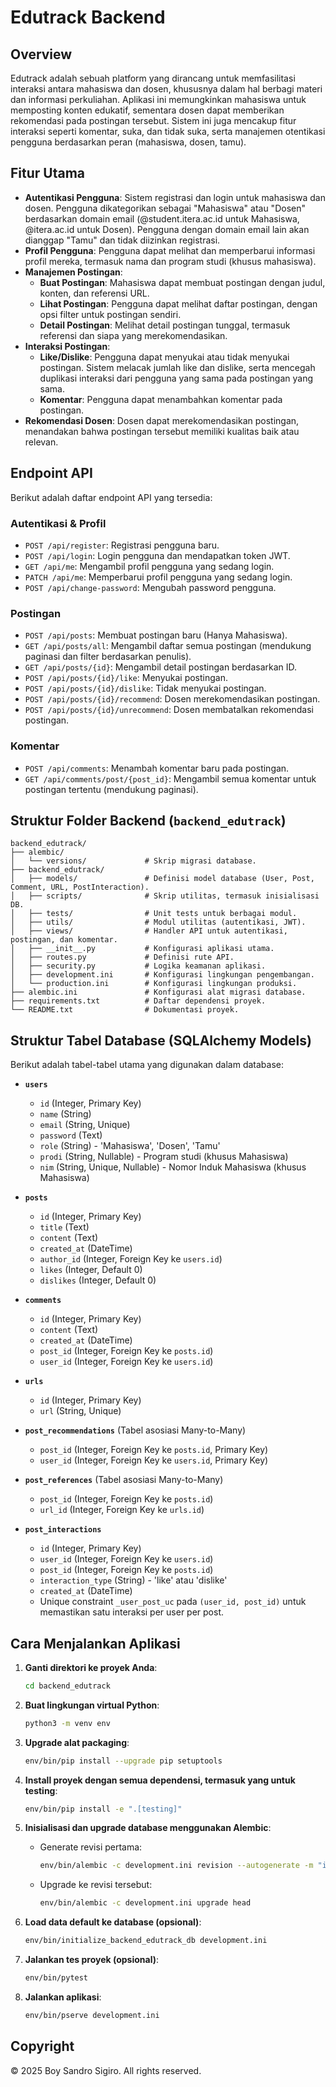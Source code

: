# Edutrack Backend

## Overview

Edutrack adalah sebuah platform yang dirancang untuk memfasilitasi interaksi antara mahasiswa dan dosen, khususnya dalam hal berbagi materi dan informasi perkuliahan. Aplikasi ini memungkinkan mahasiswa untuk memposting konten edukatif, sementara dosen dapat memberikan rekomendasi pada postingan tersebut. Sistem ini juga mencakup fitur interaksi seperti komentar, suka, dan tidak suka, serta manajemen otentikasi pengguna berdasarkan peran (mahasiswa, dosen, tamu).

## Fitur Utama

* **Autentikasi Pengguna**: Sistem registrasi dan login untuk mahasiswa dan dosen. Pengguna dikategorikan sebagai "Mahasiswa" atau "Dosen" berdasarkan domain email (@student.itera.ac.id untuk Mahasiswa, @itera.ac.id untuk Dosen). Pengguna dengan domain email lain akan dianggap "Tamu" dan tidak diizinkan registrasi.
* **Profil Pengguna**: Pengguna dapat melihat dan memperbarui informasi profil mereka, termasuk nama dan program studi (khusus mahasiswa).
* **Manajemen Postingan**:
    * **Buat Postingan**: Mahasiswa dapat membuat postingan dengan judul, konten, dan referensi URL.
    * **Lihat Postingan**: Pengguna dapat melihat daftar postingan, dengan opsi filter untuk postingan sendiri.
    * **Detail Postingan**: Melihat detail postingan tunggal, termasuk referensi dan siapa yang merekomendasikan.
* **Interaksi Postingan**:
    * **Like/Dislike**: Pengguna dapat menyukai atau tidak menyukai postingan. Sistem melacak jumlah like dan dislike, serta mencegah duplikasi interaksi dari pengguna yang sama pada postingan yang sama.
    * **Komentar**: Pengguna dapat menambahkan komentar pada postingan.
* **Rekomendasi Dosen**: Dosen dapat merekomendasikan postingan, menandakan bahwa postingan tersebut memiliki kualitas baik atau relevan.

## Endpoint API

Berikut adalah daftar endpoint API yang tersedia:

### Autentikasi & Profil

* `POST /api/register`: Registrasi pengguna baru.
* `POST /api/login`: Login pengguna dan mendapatkan token JWT.
* `GET /api/me`: Mengambil profil pengguna yang sedang login.
* `PATCH /api/me`: Memperbarui profil pengguna yang sedang login.
* `POST /api/change-password`: Mengubah password pengguna.

### Postingan

* `POST /api/posts`: Membuat postingan baru (Hanya Mahasiswa).
* `GET /api/posts/all`: Mengambil daftar semua postingan (mendukung paginasi dan filter berdasarkan penulis).
* `GET /api/posts/{id}`: Mengambil detail postingan berdasarkan ID.
* `POST /api/posts/{id}/like`: Menyukai postingan.
* `POST /api/posts/{id}/dislike`: Tidak menyukai postingan.
* `POST /api/posts/{id}/recommend`: Dosen merekomendasikan postingan.
* `POST /api/posts/{id}/unrecommend`: Dosen membatalkan rekomendasi postingan.

### Komentar

* `POST /api/comments`: Menambah komentar baru pada postingan.
* `GET /api/comments/post/{post_id}`: Mengambil semua komentar untuk postingan tertentu (mendukung paginasi).

## Struktur Folder Backend (`backend_edutrack`)

```
backend_edutrack/
├── alembic/
│   └── versions/             # Skrip migrasi database.
├── backend_edutrack/
│   ├── models/               # Definisi model database (User, Post, Comment, URL, PostInteraction).
│   ├── scripts/              # Skrip utilitas, termasuk inisialisasi DB.
│   ├── tests/                # Unit tests untuk berbagai modul.
│   ├── utils/                # Modul utilitas (autentikasi, JWT).
│   ├── views/                # Handler API untuk autentikasi, postingan, dan komentar.
│   ├── __init__.py           # Konfigurasi aplikasi utama.
│   ├── routes.py             # Definisi rute API.
│   ├── security.py           # Logika keamanan aplikasi.
│   ├── development.ini       # Konfigurasi lingkungan pengembangan.
│   └── production.ini        # Konfigurasi lingkungan produksi.
├── alembic.ini               # Konfigurasi alat migrasi database.
├── requirements.txt          # Daftar dependensi proyek.
└── README.txt                # Dokumentasi proyek.
```

## Struktur Tabel Database (SQLAlchemy Models)

Berikut adalah tabel-tabel utama yang digunakan dalam database:

* **`users`**
    * `id` (Integer, Primary Key)
    * `name` (String)
    * `email` (String, Unique)
    * `password` (Text)
    * `role` (String) - 'Mahasiswa', 'Dosen', 'Tamu'
    * `prodi` (String, Nullable) - Program studi (khusus Mahasiswa)
    * `nim` (String, Unique, Nullable) - Nomor Induk Mahasiswa (khusus Mahasiswa)

* **`posts`**
    * `id` (Integer, Primary Key)
    * `title` (Text)
    * `content` (Text)
    * `created_at` (DateTime)
    * `author_id` (Integer, Foreign Key ke `users.id`)
    * `likes` (Integer, Default 0)
    * `dislikes` (Integer, Default 0)

* **`comments`**
    * `id` (Integer, Primary Key)
    * `content` (Text)
    * `created_at` (DateTime)
    * `post_id` (Integer, Foreign Key ke `posts.id`)
    * `user_id` (Integer, Foreign Key ke `users.id`)

* **`urls`**
    * `id` (Integer, Primary Key)
    * `url` (String, Unique)

* **`post_recommendations`** (Tabel asosiasi Many-to-Many)
    * `post_id` (Integer, Foreign Key ke `posts.id`, Primary Key)
    * `user_id` (Integer, Foreign Key ke `users.id`, Primary Key)

* **`post_references`** (Tabel asosiasi Many-to-Many)
    * `post_id` (Integer, Foreign Key ke `posts.id`)
    * `url_id` (Integer, Foreign Key ke `urls.id`)

* **`post_interactions`**
    * `id` (Integer, Primary Key)
    * `user_id` (Integer, Foreign Key ke `users.id`)
    * `post_id` (Integer, Foreign Key ke `posts.id`)
    * `interaction_type` (String) - 'like' atau 'dislike'
    * `created_at` (DateTime)
    * Unique constraint `_user_post_uc` pada `(user_id, post_id)` untuk memastikan satu interaksi per user per post.

## Cara Menjalankan Aplikasi

1.  **Ganti direktori ke proyek Anda**:
    ```bash
    cd backend_edutrack
    ```

2.  **Buat lingkungan virtual Python**:
    ```bash
    python3 -m venv env
    ```

3.  **Upgrade alat packaging**:
    ```bash
    env/bin/pip install --upgrade pip setuptools
    ```

4.  **Install proyek dengan semua dependensi, termasuk yang untuk testing**:
    ```bash
    env/bin/pip install -e ".[testing]"
    ```

5.  **Inisialisasi dan upgrade database menggunakan Alembic**:
    * Generate revisi pertama:
        ```bash
        env/bin/alembic -c development.ini revision --autogenerate -m "init"
        ```
    * Upgrade ke revisi tersebut:
        ```bash
        env/bin/alembic -c development.ini upgrade head
        ```

6.  **Load data default ke database (opsional)**:
    ```bash
    env/bin/initialize_backend_edutrack_db development.ini
    ```

7.  **Jalankan tes proyek (opsional)**:
    ```bash
    env/bin/pytest
    ```

8.  **Jalankan aplikasi**:
    ```bash
    env/bin/pserve development.ini
    ```

## Copyright

© 2025 Boy Sandro Sigiro. All rights reserved.
